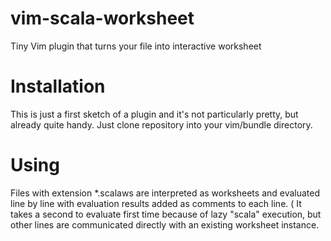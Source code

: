 vim-scala-worksheet
===================

Tiny Vim plugin that turns your file into interactive worksheet

Installation
============
This is just a first sketch of a plugin and it's not particularly pretty, but already quite handy.
Just clone repository into your vim/bundle directory.

Using
=====
Files with extension \*.scalaws are interpreted as worksheets and evaluated line by line with evaluation results
added as comments to each line.
( It takes a second to evaluate first time because of lazy "scala" execution, but other lines are communicated directly with an existing worksheet instance.

